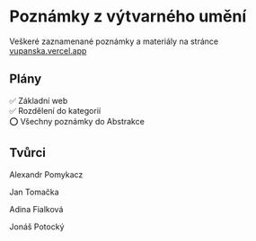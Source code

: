 
# Poznámky z výtvarného umění


Veškeré zaznamenané poznámky a materiály na stránce [vupanska.vercel.app](https://vupanska.vercel.app)


## Plány

✅ Základní web  
✅ Rozdělení do kategorií  
⭕ Všechny poznámky do Abstrakce

## Tvůrci

Alexandr Pomykacz 

Jan Tomačka 

Adina Fialková 

Jonáš Potocký 